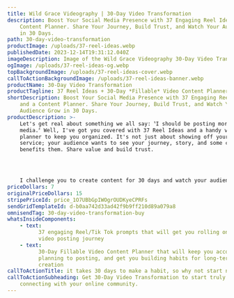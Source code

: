 ```yaml
---
title: Wild Grace Videography | 30-Day Video Transformation
description: Boost Your Social Media Presence with 37 Engaging Reel Ideas and a
    Content Planner. Share Your Journey, Build Trust, and Watch Your Audience Grow
    in 30 Days.
path: 30-day-video-transformation
productImage: /uploads/37-reel-ideas.webp
publishedDate: 2023-12-14T19:31:12.040Z
imageDescription: Image of the Wild Grace Videography 30-Day Video Transformation product.
ogImage: /uploads/37-reel-ideas-og.webp
topBackgroundImage: /uploads/37-reel-ideas-cover.webp
callToActionBackgroundImage: /uploads/37-reel-ideas-banner.webp
productName: 30-Day Video Transformation
productTagline: 37 Reel Ideas + 30-Day *Fillable* Video Content Planner
shortDescription: Boost Your Social Media Presence with 37 Engaging Reel Ideas
    and a Content Planner. Share Your Journey, Build Trust, and Watch Your
    Audience Grow in 30 Days.
productDescription: >-
    Let's get real about something we all say:〝I should be posting more on social
    media.〞Well, I've got you covered with 37 Reel Ideas and a handy video content
    planner to keep you organized. It's not just about showing off your product or
    service; your audience wants to see your journey, story, and some content that
    benefits them. Share value and build trust.




    I challenge you to create content for 30 days and watch your audience grow. Don't let fear hold you back; use social media as your playground to figure out what works. After 30 days, pick your top-performing content pieces, and voila, you've got your winning ads. No more wasted ad spend on trial and error!
priceDollars: 7
originalPriceDollars: 15
stripePriceId: price_1O7UBbGpIWOgrOUDKyeCPRFs
sendGridTemplateId: d-b0aa742d33ad42f9b9ff210d89a079a8
omnisendTag: 30-day-video-transformation-buy
whatsInsideComponents:
    - text:
          37 engaging Reel/Tik Tok prompts that will get you rolling on your 30-day
          video posting journey
    - text:
          30-Day Fillable Video Content Planner that will keep you accountable from
          planning to posting, and get you building habits for long-term video
          creation
callToActionTitle: it takes 30 days to make a habit, so why not start now ?
callToActionSubheading: Get 30-Day Video Transformation to start truly
    connecting with your online community.
---
```

